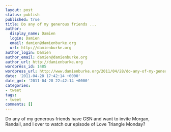 ```yaml
---
layout: post
status: publish
published: true
title: Do any of my generous friends ...
author:
  display_name: Damien
  login: Damien
  email: damien@damienburke.org
  url: http://damienburke.org
author_login: Damien
author_email: damien@damienburke.org
author_url: http://damienburke.org
wordpress_id: 1485
wordpress_url: http://www.damienburke.org/2011/04/28/do-any-of-my-generous-friends/
date: '2011-04-28 17:42:14 +0000'
date_gmt: '2011-04-28 22:42:14 +0000'
categories:
- tweet
tags:
- tweet
comments: []
---
```

<p>Do any of my generous friends have GSN and want to invite Morgan, Randall, and I over to watch our episode of Love Triangle Monday?</p>
